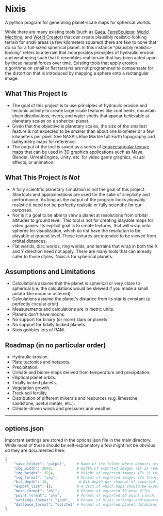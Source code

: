 # Nixis
A python program for generating planet-scale maps for spherical worlds.

While there are many existing tools (such as [Gaea](https://quadspinner.com/), [TerreSculptor](http://www.demenzunmedia.com/home/terresculptor/), [World Machine](https://www.world-machine.com/), and [World Creator](https://www.world-creator.com/)) that can create plausibly realistic-looking terrain for small areas (a few kilometers squared) there are few to none that do so for a full-sized spherical planet.  In this instance "plausibly realistic-looking" refers to a terrain that incorporates principles of hydraulic erosion and weathering such that it resembles real terrain that has been acted upon by these natural forces over time.  Existing tools that apply erosion algorithms on small or flat terrains are not programmed to compensate for the distortion that is introduced by mapping a sphere onto a rectangular image.

## What This Project Is
* The goal of this project is to use principles of hydraulic erosion and tectonic activity to create large-scale features like continents, mountain chain distributions, rivers, and water sheds that appear believable at planetary scales on a spherical planet. 
* Given that the objective is planetary scales, the size of the smallest feature is not expected to be smaller than about one kilometer or a few kilometers per pixel.  See NASA's Blue Marble full Earth topography and bathymetry maps for reference.
* The output of the tool is saved as a series of [equirectangular texture maps](https://en.wikipedia.org/wiki/Equirectangular_projection) that can be used in 3D graphics applications such as Maya, Blender, Unreal Engine, Unity, etc. for video game graphics, visual effects, or animation. 

## What This Project *Is Not*
* A fully scientific planetary simulation is not the goal of this project.  Shortcuts and approximations are used for the sake of simplicity and performance.  As long as the output of the program looks *plausibly* realistic it need not be perfectly realistic or fully scientific for our purposes.
* Nor is it a goal to be able to view a planet at resolutions from orbital altitudes to ground level.  This tool is not for creating playable maps for video games.  Its explicit goal is to create textures, that will wrap onto spheres for visualization, which do not have the resolution to be playable at ground level.  These textures are intended to be viewed from orbital distances. 
* Flat worlds, disc worlds, ring worlds, and terrains that wrap in both the X and Y direction need not apply.  There are many tools that can already cater to those styles.  Nixis is for spherical planets.

## Assumptions and Limitations
* Calculations assume that the planet is spherical or very close to spherical (i.e. the calculations would be skewed if you made a small potato-like moon or asteroid).
* Calculations assume the planet's distance from its star is constant (a perfectly circular orbit).
* Measurements and calculations are in metric units.
* Planets don't have moons.
* No support for binary (or more) stars or planets.
* No support for tidally locked planets.
* Nixis gobbles lots of RAM.

## Roadmap (in no particular order)
* Hydraulic erosion.
* Plate tectonics and hotspots.
* Precipitation.
* Climate and biome maps derived from temperature and precipitation.
* Elliptical planet orbits.
* Tidally locked planets.
* Vegetation growth.
* Track soil fertility.
* Distribution of different minerals and resources (e.g. limestone, sandstone, useful metals, etc.).
* Climate-driven winds and pressures and weather.

-----
## options.json
Important settings are stored in the options.json file in the main directory. While most of these should be self-explanatory a few might not be obvious so they are documented here.
```python
{
    "save_folder": "output",     # Name of the folder where exports are saved (this folder is created in the main directory)
    "img_width": 2048,           # Width of exported images (It is recommended that this be 2x the height)
    "img_height": 1024,          # Height of exported images (It is recommended that this be 0.5x the width)
    "img_format": "png",         # Format of exported images (In theory any format supported by Pillow should work)
    "bit_depth": 16,              # Bit-depth per channel of exported images
    "export_list": {},           # A dict of which maps should be exported (e.g. height, temperature, biome, etc.)
    "mesh_format": "obj",        # Format of exported 3D mesh files
    "point_format": "ply",       # Format of exported 3D point clouds
    "settings_format": "json",   # Format of Nixis settings and exported world seeds
    "database_format": "sqlite3" # Format of exported planet databases
}
```
